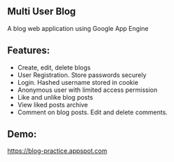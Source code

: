 ## Multi User Blog
A blog web application using Google App Engine

## Features:
* Create, edit, delete blogs
* User Registration. Store passwords securely
* Login. Hashed username stored in cookie
* Anonymous user with limited access permission
* Like and unlike blog posts
* View liked posts archive
* Comment on blog posts. Edit and delete comments.

## Demo: 
https://blog-practice.appspot.com
